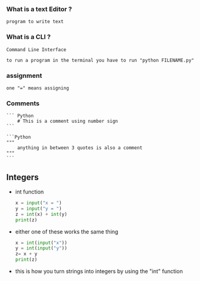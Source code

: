 ### What is a text Editor ?

    program to write text

### What is a CLI ?

    Command Line Interface

    to run a program in the terminal you have to run "python FILENAME.py"


### assignment
 

    one "=" means assigning

### Comments 
    ``` Python
        # This is a comment using number sign
    ```

    ```Python
    """
        anything in between 3 quotes is also a comment 
    """
    ```

## Integers

* int function

    ```Python
    x = input("x = ")
    y = input("y = ")
    z = int(x) + int(y)
    print(z)
    ```
* either one of these works the same thing 
    ```Python
    x = int(input("x"))
    y = int(input("y"))
    z= x + y
    print(z)
    ```

* this is how you turn strings into integers by using the "int" function








    
